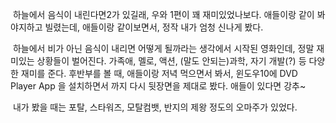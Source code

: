  하늘에서 음식이 내린다면2가 있길래, 우와 1편이 꽤 재미있었나보다. 애들이랑 같이 봐야지하고 빌렸는데, 애들이랑 같이보면서, 정작 내가 엄청 신나게 봤다.

 하늘에서 비가 아닌 음식이 내리면 어떻게 될까라는 생각에서 시작된 영화인데, 정말 재미있는 상황들이 벌어진다. 가족애, 멜로, 액션, (말도 안되는)과학, 자기 개발(?) 등 다양한 재미를 준다. 후반부를 볼 때, 애들이랑 저녁 먹으면서 봐서, 윈도우10에 DVD Player App 을 설치하면서 까지 다시 뒷장면을 제대로 봤다. 애들이 있다면 강추~

 내가 봤을 때는 포탈, 스타워즈, 모탈컴뱃, 반지의 제왕 정도의 오마주가 있었다.
